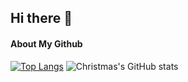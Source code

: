 ## Hi there 👋
#### About My Github
[![Top Langs](https://github-readme-stats.vercel.app/api/top-langs/?username=Parsifa1&layout=compact)](https://github.com/Parsifa1/github-readme-stats)
![Christmas's GitHub stats](https://github-readme-stats.vercel.app/api?username=Parsifa1&show_icons=true&theme=tokyonight)
